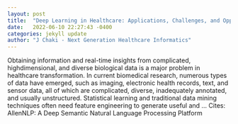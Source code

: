 ```yaml
---
layout: post
title:  "Deep Learning in Healthcare: Applications, Challenges, and Opportunities"
date:   2022-06-10 22:27:43 -0400
categories: jekyll update
author: "J Chaki - Next Generation Healthcare Informatics"
---
```

Obtaining information and real-time insights from complicated, highdimensional, and diverse biological data is a major problem in healthcare transformation. In current biomedical research, numerous types of data have emerged, such as imaging, electronic health records, text, and sensor data, all of which are complicated, diverse, inadequately annotated, and usually unstructured. Statistical learning and traditional data mining techniques often need feature engineering to generate useful and …
Cites: ‪AllenNLP: A Deep Semantic Natural Language Processing Platform‬  
